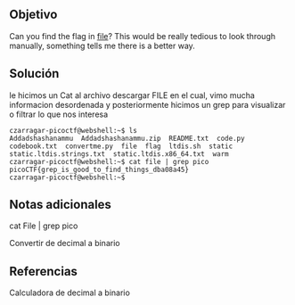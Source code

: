 ## Objetivo

Can you find the flag in [file](https://jupiter.challenges.picoctf.org/static/495d43ee4a2b9f345a4307d053b4d88d/file)? This would be really tedious to look through manually, something tells me there is a better way.
## Solución

le hicimos un Cat al archivo descargar FILE en el cual, vimo mucha informacion desordenada y posteriormente hicimos un grep para visualizar o filtrar lo que nos interesa

```
czarragar-picoctf@webshell:~$ ls
Addadshashanammu  Addadshashanammu.zip  README.txt  code.py  codebook.txt  convertme.py  file  flag  ltdis.sh  static  static.ltdis.strings.txt  static.ltdis.x86_64.txt  warm
czarragar-picoctf@webshell:~$ cat file | grep pico
picoCTF{grep_is_good_to_find_things_dba08a45}
czarragar-picoctf@webshell:~$ 

```

## Notas adicionales

cat File | grep pico

Convertir de decimal a binario
## Referencias

Calculadora de decimal a binario
